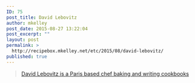 ```yaml
---
ID: 75
post_title: David Lebovitz
author: mkelley
post_date: 2015-08-27 13:22:04
post_excerpt: ""
layout: post
permalink: >
  http://recipebox.mkelley.net/etc/2015/08/david-lebovitz/
published: true
---
```

<blockquote><a href="http://www.davidlebovitz.com/">David Lebovitz is a Paris based chef baking and writing cookbooks</.a></blockquote>